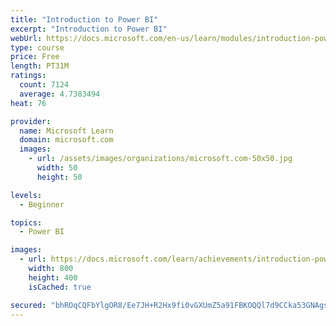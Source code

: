 ```yaml
---
title: "Introduction to Power BI"
excerpt: "Introduction to Power BI"
webUrl: https://docs.microsoft.com/en-us/learn/modules/introduction-power-bi/
type: course
price: Free
length: PT31M
ratings:
  count: 7124
  average: 4.7383494
heat: 76

provider:
  name: Microsoft Learn
  domain: microsoft.com
  images:
    - url: /assets/images/organizations/microsoft.com-50x50.jpg
      width: 50
      height: 50

levels:
  - Beginner

topics:
  - Power BI

images:
  - url: https://docs.microsoft.com/learn/achievements/introduction-power-bi-social.png
    width: 800
    height: 400
    isCached: true

secured: "bhROqCQFbYlgOR8/Ee7JH+R2Hx9fi0vGXUmZ5a91FBKOQQl7d9CCka53GNAgsLXeqjVPyrV2F/8Ha4ptmEuW3v24SHRd/w839ioMZA3r59/3uRMPwoLTZyu0lUL27KnY7Oi9mVCTMsM3E7nBi09cEPKik8AgbN4UoSW9RhAkvGOTfpNB6a/X9xXuFlayeGzLDlKccunasFPrTu8deddFt6R0qbj0CqwXKVxgNhLG9hwRb828MNLGDhX+ILamwgI+mzBL2ob4qz1lq/nmwhhrvdrXwh79AGZ0/gumAeackH/m6pIlM0xTlizwe3Q13sTGqn4HltQg9riYZpyZzvASDjXYVmWy6Dp5ycqONIrdJMyZATuwvUIAys7/72pI3E3kM+9jAdh6S/TV7shXA0x844yEuehiQ6JCY/gkyDq2Xxk=;5xMGDJETVbO9PJGwHMDGAQ=="
---
```


